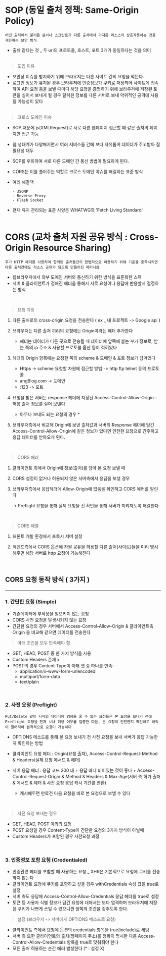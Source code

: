 # SOP (동일 출처 정책: Same-Origin Policy)

```
어떤 출처에서 불러온 문서나 스크립트가 다른 출처에서 가져온 리소스와 상호작용하는 것을 제한하는 보안 방식
```

- 출처 같다는 것 \_ 두 url의 프로토콜, 호스트, 포트 3개가 동일하다는 것을 의미 <br/> <br/>

> 도입 이유

- 보안상 이슈를 방지하기 위해 브라우저는 다른 사이트 간의 요청을 막는다.
- 로그인 정보가 유지된 경우 브라우저에 인증정보가 쿠키로 저장되어 사이트에 접속하여 API 요청 등을 보낼 때마다 해당 요청을 증명하기 위해 브라우저에 저장된 토큰을 실어서 보내게 될 경우 탈취한 정보를 다른 서버로 보내 악위적인 공격에 사용될 가능성이 있다 <br/> <br/>

> 크로스 도메인 이슈

- SOP 때문에 js(XMLRequest)로 서로 다른 웹페이지 접근할 때 같은 출처의 페이지만 접근 가능
- 웹 생태계가 다양해지면서 여러 서비스들 간에 보다 자유롭게 데이터가 주고받아 질 필요성 대두
- SOP를 우회하여 서로 다른 도메인 간 통신 방법이 필요하게 된다.
- CORS는 이를 풀어주는 역할로 크로스 도메인 이슈를 해결하는 표준 방식
- 여러 해결책

  ```
  - JSONP
  - Reverse Proxy
  - Flash Socket
  ```

- 현재 유지 관리되는 표준 사양은 WHATWG의 'Fetch Living Standard'<br/><br/>

# CORS (교차 출처 자원 공유 방식 : Cross-Origin Resource Sharing)

```
추가 HTTP 헤더를 사용하여 합의된 출처들간의 합법적으로 허용하기 위해 기준을 충족시키면 다른 출처간에도 리소스 공유가 되도록 만들어진 매커니즘
```

- 웹브라우저에서 외부 도메인 서버와 통신하기 위한 방식을 표준화한 스펙
- 서버 & 클라이언트가 정해진 헤더을 통해서 서로 요청이나 응답에 반응할지 결정하는 방식

<br/>

> 요청 과정

1. 다른 출처로의 cross-origin 요청을 전송한다 ( ex \_ 내 프로젝트 -> Google api )
2. 브라우저는 다른 출처 끼리의 요청에는 Origin이라는 헤더 추가한다

   - 헤더는 데이터가 다른 곳으로 전송될 때 데이터에 앞쪽에 붙는 부가 정보로, 받는 쪽의 ip 주소 & 사용할 프로토콜 옵션 등이 적혀있다

3. 헤더의 Origin 항목에는 요청한 쪽의 scheme & 도메인 & 포트 정보가 담겨있다

   - Https -> scheme 요청할 자원에 접근할 방법 -> http ftp telnet 등의 프로토콜
   - angBlog.com -> 도메인
   - :123 -> 포트

4. 요청을 받은 서버는 response 헤더에 지정된 Access-Control-Allow-Origin - 허용 출처 정보를 실어 보낸다

   - 아무나 보내도 되는 요청의 경우 \*

5. 브라우저측에서 비교해 Origin에 보낸 출처값과 서버의 Response 헤더에 담긴 Access-Control-Allow-Origin에 같은 정보가 있다면 안전한 요청으로 간주하고 응답 데이터를 받아오게 된다.

<br/>

> CORS 에러

1. 클라이언트 측에서 Origin에 정보(출처)를 담아 본 요청 보낼 때
2. CORS 설정이 없거나 허용되지 않은 서버측에서 응답을 보낼 경우
3. 브라우저측에서 응답헤더에 Allow-Origin에 없음을 확인하고 CORS 에러를 알린다

   -> Preflight 요청을 통해 실제 요청을 전 확인을 통해 서버가 지켜지도록 해결한다.

<br/>

> CORS 해결

1. 프론트 개발 환경에서 프록시 서버 설정

2. 백엔드측에서 CORS 옵션에 자원 공유을 허용할 다른 출처(사이트)들을 미리 명시해주면 해당 서버로 http 요청이 가능해진다

<br/>

## CORS 요청 동작 방식 ( 3가지 )<hr/>

### 1. 간단한 요청 (Simple)

- 기존데이터에 부작용을 일으키지 않는 요청
- CORS 사전 요청을 발생시키지 않는 요청
- 간단한 요청의 경우 서버에서 Access-Control-Allow-Origin & 클라이언트측 Origin 을 비교해 같으면 데이터를 전송한다

> 아래 조건을 모두 만족해야 함

- GET, HEAD, POST 중 한 가지 방식을 사용
- Custom Headers 존재 x
- POST의 경우 Content-Type이 아해 셋 중 하나를 만족:
  - application/x-www-form-urlencoded
  - multipart/form-data
  - text/plain

<br/>

### 2. 사전 요청 (Preflight)

```
Put/Delete 같이 서버의 데이터에 영향을 줄 수 있는 요청들은 본 요청을 보내기 전에 Preflight 요청을 먼저 보내 허용 여부를 검증한 다음, 본 요청이 안전한지 확인하고 허락이 떨어져야 본격적으로 요청이 가능하다
```

- OPTIONS 메소드를 통해 본 요청 보내기 전 사전 요청을 보내 서버가 응답 가능한지 확인하는 방법
- 클라이언트 요청 헤더 : Origin(요청 출처), Access-Control-Request-Method & Headers(실제 요청 메서드 & 헤더)
- 서버 응답 헤더 : 응답 코드 200 대 + 응답 바디 비어있는 것이 좋다 + Access-Control-Request-Origin & Method & Headers & Max-Age(서버 측 허가 출처 & 메서드 & 헤더 & 사전 요청 응답 캐시 기간를 반환)

  - 캐시해두면 만료전 다음 요청을 바로 본 요청으로 보낼 수 있다

<br/>

> 사전 요청 보내는 경우

- GET, HEAD, POST 이외의 요청
- POST 요청일 경우 Content-Type이 간단한 요청의 3가지 방식이 아닐때
- Custom Headers가 포함된 경우
  사전요청 과정

<br/>

### 3. 인증정보 포함 요청 (Credentialed)

- 인증관련 헤더를 포함할 때 사용하는 요청 \_ XHR은 기본적으로 요청에 쿠키를 전송하지 않는다
- 클라이언트 요청에 쿠키를 포함하고 싶을 경우 withCredentials 속성 값을 true로 설정
- 서버 측도 응답에 Access-Control-Allow-Credentials 응답 헤더를 true로 설정
- 토큰 등 사용자 식별 정보가 담긴 요청에 대해서는 보다 엄격하며 브라우저에 저장된 쿠키가 나쁘게 쓰일 수 있으니깐 양쪽의 조건을 갖추도록 한다.

> 설정 (브라우저 -> 서버에게 OPTIONS 메소드로 요청)

- 클라이언트 측에서 요청에 옵션의 credentials 항목을 true(include)로 세팅
- 서버 측 또한 클라이언트의 출처(웹페이지 주소)를 정확히 명시한 다음 Access-Control-Allow-Credentials 항목을 true로 맞춰줘야 한다
- 모든 출처 허용하는 순간 에러 발생한다 (\* : 설정 X)
